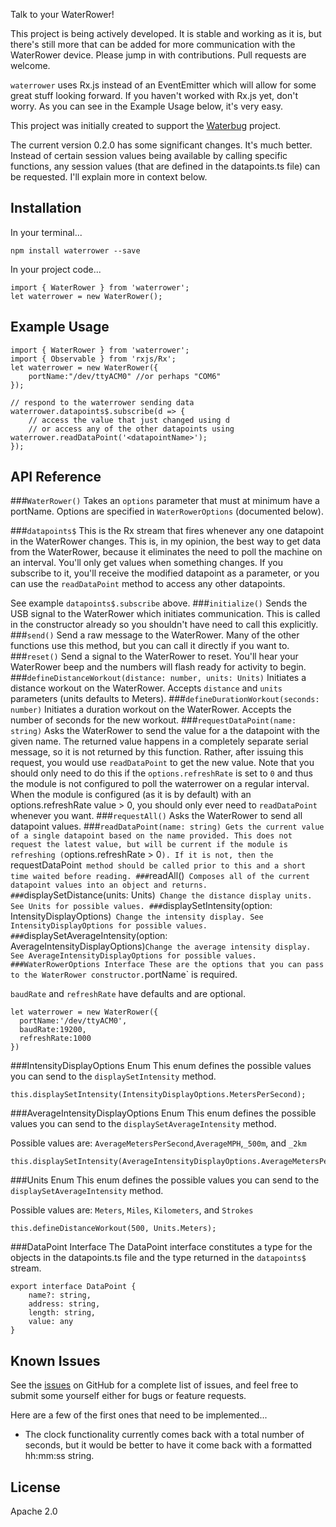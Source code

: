 Talk to your WaterRower!

This project is being actively developed. It is stable and working as it is, but there's still more that can be added for more communication with the WaterRower device. Please jump in with contributions. Pull requests are welcome.

`waterrower` uses Rx.js instead of an EventEmitter which will allow for some great stuff looking forward. If you haven't worked with Rx.js yet, don't worry. As you can see in the Example Usage below, it's very easy.

This project was initially created to support the [Waterbug](http://github.com/codefoster/waterbug) project.

The current version 0.2.0 has some significant changes. It's much better. Instead of certain session values being available by calling specific functions, any session values (that are defined in the datapoints.ts file) can be requested. I'll explain more in context below.

## Installation

In your terminal...
```
npm install waterrower --save

```
In your project code...
```
import { WaterRower } from 'waterrower';
let waterrower = new WaterRower();
```

## Example Usage

```
import { WaterRower } from 'waterrower';
import { Observable } from 'rxjs/Rx';
let waterrower = new WaterRower({
    portName:"/dev/ttyACM0" //or perhaps "COM6"
});

// respond to the waterrower sending data
waterrower.datapoints$.subscribe(d => {
    // access the value that just changed using d
    // or access any of the other datapoints using waterrower.readDataPoint('<datapointName>');
});
```

## API Reference

###`WaterRower()`
Takes an `options` parameter that must at minimum have a portName. Options are specified in `WaterRowerOptions` (documented below).
     
###`datapoints$`
This is the Rx stream that fires whenever any one datapoint in the WaterRower changes. This is, in my opinion, the best way to get data from the WaterRower, because it eliminates the need to poll the machine on an interval. You'll only get values when something changes. If you subscribe to it, you'll receive the modified datapoint as a parameter, or you can use the `readDataPoint` method to access any other datapoints.

See example `datapoints$.subscribe` above.
###`initialize()`
Sends the USB signal to the WaterRower which initiates communication. This is called in the constructor already so you shouldn't have need to call this explicitly.
###`send()`
Send a raw message to the WaterRower. Many of the other functions use this method, but you can call it directly if you want to.
###`reset()`
Send a signal to the WaterRower to reset. You'll hear your WaterRower beep and the numbers will flash ready for activity to begin. 
###`defineDistanceWorkout(distance: number, units: Units)`
Initiates a distance workout on the WaterRower. Accepts `distance` and `units` parameters (units defaults to Meters).
###`defineDurationWorkout(seconds: number)`
Initiates a duration workout on the WaterRower. Accepts the number of seconds for the new workout. 
###`requestDataPoint(name: string)`
Asks the WaterRower to send the value for a the datapoint with the given name. The returned value happens in a completely separate serial message, so it is not returned by this function. Rather, after issuing this request, you would use `readDataPoint` to get the new value. Note that you should only need to do this if the `options.refreshRate` is set to `0` and thus the module is not configured to poll the waterrower on a regular interval. When the module is configured (as it is by default) with an options.refreshRate value > 0, you should only ever need to `readDataPoint` whenever you want.
###`requestAll()`
Asks the WaterRower to send all datapoint values.
###`readDataPoint(name: string)
Gets the current value of a single datapoint based on the name provided. This does not request the latest value, but will be current if the module is refreshing (`options.refreshRate > 0`). If it is not, then the `requestDataPoint` method should be called prior to this and a short time waited before reading.
###`readAll()`
Composes all of the current datapoint values into an object and returns. 
###`displaySetDistance(units: Units)`
Change the distance display units. See Units for possible values.
###`displaySetIntensity(option: IntensityDisplayOptions)`
Change the intensity display. See IntensityDisplayOptions for possible values.
###`displaySetAverageIntensity(option: AverageIntensityDisplayOptions)`
Change the average intensity display. See AverageIntensityDisplayOptions for possible values.
###WaterRowerOptions Interface
These are the options that you can pass to the WaterRower constructor. `portName` is required.

`baudRate` and `refreshRate` have defaults and are optional.
```
let waterrower = new WaterRower({
  portName:'/dev/ttyACM0',
  baudRate:19200,
  refreshRate:1000
})
```

###IntensityDisplayOptions Enum
This enum defines the possible values you can send to the `displaySetIntensity` method.
```
this.displaySetIntensity(IntensityDisplayOptions.MetersPerSecond);
```

###AverageIntensityDisplayOptions Enum
This enum defines the possible values you can send to the `displaySetAverageIntensity` method.

Possible values are: `AverageMetersPerSecond`,`AverageMPH`,`_500m`, and `_2km`

```
this.displaySetIntensity(AverageIntensityDisplayOptions.AverageMetersPerSecond);
```

###Units Enum
This enum defines the possible values you can send to the `displaySetAverageIntensity` method.

Possible values are: `Meters`, `Miles`, `Kilometers`, and `Strokes`
```
this.defineDistanceWorkout(500, Units.Meters);
```

###DataPoint Interface
The DataPoint interface constitutes a type for the objects in the datapoints.ts file and the type returned in the `datapoints$` stream.

```
export interface DataPoint {
    name?: string,
    address: string,
    length: string,
    value: any
}
```

## Known Issues

See the [issues](http://github.com/codefoster/waterrower/issues) on GitHub for a complete list of issues, and feel free to submit some yourself either for bugs or feature requests.

Here are a few of the first ones that need to be implemented...
 
- The clock functionality currently comes back with a total number of seconds, but it would be better to have it come back with a formatted hh:mm:ss string.


## License

Apache 2.0

